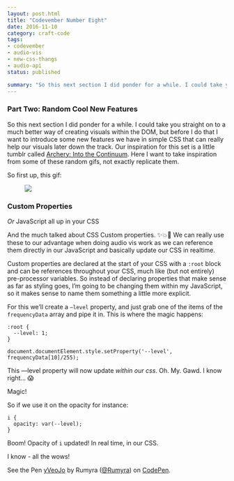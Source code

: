 ```yaml
---
layout: post.html
title: "Codevember Number Eight"
date: 2016-11-10
category: craft-code
tags:
- codevember
- audio-vis
- new-css-thangs
- audio-api
status: published

summary: "So this next section I did ponder for a while. I could take you straight on to a much better way of creating visuals within the DOM..."
---
```


### Part Two: Random Cool New Features

So this next section I did ponder for a while. I could take you straight on to a much better way of creating visuals within the DOM, but before I do that I want to introduce some new features we have in simple CSS that can really help our visuals later down the track. Our inspiration for this set is a little tumblr called [Archery: Into the Continuum](http://intothecontinuum.tumblr.com/). Here I want to take inspiration from some of these random gifs, not exactly replicate them.

So first up, this gif:

<figure>
  <img src="http://67.media.tumblr.com/e829a18961367c45baf1c2dcbcea47a0/tumblr_mr6p8hVjSQ1qfjvexo2_r1_500.gif" />
</figure>

### Custom Properties

_Or_ JavaScript all up in your CSS

And the much talked about CSS Custom properties. ✨💥💜 We can really use these to our advantage when doing audio vis work as we can reference them directly in our JavaScript and basically update our CSS in realtime.

Custom properties are declared at the start of your CSS with a `:root` block and can be references throughout your CSS, much like (but not entirely) pre-processor variables. So instead of declaring properties that make sense as far as styling goes, I’m going to be changing them within my JavaScript, so it makes sense to name them something a little more explicit.

For this we’ll create a `—level` property, and just grab one of the items of the `frequencyData` array and pipe it in. This is where the magic happens:

<pre><code class="language-css">:root {
  --level: 1;
}</code></pre>

<pre><code class="language-javascript">document.documentElement.style.setProperty('--level', frequencyData[10]/255);
</code></pre>


This —level property will now update _*within our  css*_. Oh. My. Gawd. I know right… 😱

Magic!

So if we use it on the opacity for instance:

<pre><code class="language-css">i {
  opacity: var(--level);
}</code></pre>

Boom! Opacity of `i` updated! In real time, in our CSS.

I know - all the wows!

<p data-height="300" data-theme-id="1345" data-slug-hash="yVeoJo" data-default-tab="html,result" data-user="Rumyra" data-embed-version="2" data-pen-title="yVeoJo" class="codepen">See the Pen <a href="https://codepen.io/Rumyra/pen/yVeoJo/">yVeoJo</a> by Rumyra (<a href="http://codepen.io/Rumyra">@Rumyra</a>) on <a href="http://codepen.io">CodePen</a>.</p>
<script async src="https://production-assets.codepen.io/assets/embed/ei.js"></script>